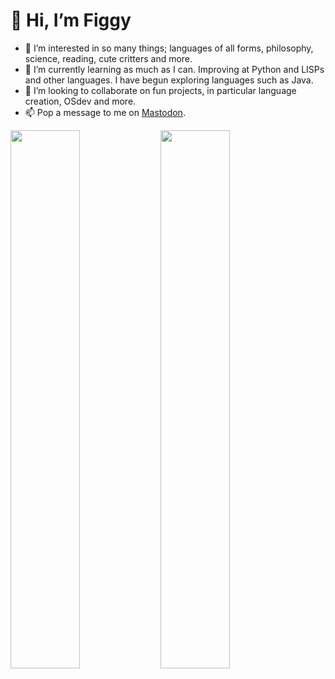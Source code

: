 # 👋 Hi, I’m Figgy
- 👀 I’m interested in so many things; languages of all forms, philosophy, science, reading, cute critters and more. 
- 🌱 I’m currently learning as much as I can. Improving at Python and LISPs and other languages. I have begun exploring languages such as Java. 
- 💞️ I’m looking to collaborate on fun projects, in particular language creation, OSdev and more.
- 📫 Pop a message to me on <a rel="me" href="https://tech.lgbt/@FoxFunction">Mastodon</a>.

<img align="left" width="47%" src="https://github-readme-stats.vercel.app/api?username=FiggyFoxFunc&show_icons=True&include_all_commits=false&theme=synthwave&show=reviews,discussions_started,discussions_answered,prs_merged,prs_merged_percentage"/>
<img align="left" width="47%" src="https://github-readme-stats.vercel.app/api/top-langs/?username=FiggyFoxFunc&layout=compact&langs_count=15&theme=synthwave&hide=brainfuck"/>

<!---
jack-adorbs/jack-adorbs is a ✨ special ✨ repository because its `README.md` (this file) appears on your GitHub profile.
You can click the Preview link to take a look at your changes.
--->
